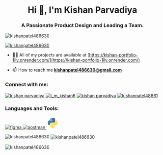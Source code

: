 <h1 align="center">Hi 👋, I'm Kishan Parvadiya</h1>
<h3 align="center">A Passionate Product Design and Leading a Team.</h3>

<p align="left"> <img src="https://komarev.com/ghpvc/?username=kishanpatel486630&label=Profile%20views&color=0e75b6&style=flat" alt="kishanpatel486630" /> </p>

<p align="left"> <a href="https://github.com/ryo-ma/github-profile-trophy"><img src="https://github-profile-trophy.vercel.app/?username=kishanpatel486630" alt="kishanpatel486630" /></a> </p>

- 👨‍💻 All of my projects are available at [https://kishan-portfolio-1ilv.onrender.com/](https://kishan-portfolio-1ilv.onrender.com/)

- 📫 How to reach me **kishanpatel486630@gmail.com**

<h3 align="left">Connect with me:</h3>
<p align="left">
<a href="https://linkedin.com/in/kishan parvadiya" target="blank"><img align="center" src="https://raw.githubusercontent.com/rahuldkjain/github-profile-readme-generator/master/src/images/icons/Social/linked-in-alt.svg" alt="kishan parvadiya" height="30" width="40" /></a>
<a href="https://instagram.com/i_m_kishan6" target="blank"><img align="center" src="https://raw.githubusercontent.com/rahuldkjain/github-profile-readme-generator/master/src/images/icons/Social/instagram.svg" alt="i_m_kishan6" height="30" width="40" /></a>
<a href="https://www.behance.net/kishan parvadiya" target="blank"><img align="center" src="https://raw.githubusercontent.com/rahuldkjain/github-profile-readme-generator/master/src/images/icons/Social/behance.svg" alt="kishan parvadiya" height="30" width="40" /></a>
<a href="https://www.hackerrank.com/kishanpatel48661" target="blank"><img align="center" src="https://raw.githubusercontent.com/rahuldkjain/github-profile-readme-generator/master/src/images/icons/Social/hackerrank.svg" alt="kishanpatel48661" height="30" width="40" /></a>
</p>

<h3 align="left">Languages and Tools:</h3>
<p align="left"> <a href="https://www.figma.com/" target="_blank" rel="noreferrer"> <img src="https://www.vectorlogo.zone/logos/figma/figma-icon.svg" alt="figma" width="40" height="40"/> </a> <a href="https://postman.com" target="_blank" rel="noreferrer"> <img src="https://www.vectorlogo.zone/logos/getpostman/getpostman-icon.svg" alt="postman" width="40" height="40"/> </a> <a href="https://www.python.org" target="_blank" rel="noreferrer"> <img src="https://raw.githubusercontent.com/devicons/devicon/master/icons/python/python-original.svg" alt="python" width="40" height="40"/> </a> </p>

<p><img align="left" src="https://github-readme-stats.vercel.app/api/top-langs?username=kishanpatel486630&show_icons=true&locale=en&layout=compact" alt="kishanpatel486630" /></p>

<p>&nbsp;<img align="center" src="https://github-readme-stats.vercel.app/api?username=kishanpatel486630&show_icons=true&locale=en" alt="kishanpatel486630" /></p>

<p><img align="center" src="https://github-readme-streak-stats.herokuapp.com/?user=kishanpatel486630&" alt="kishanpatel486630" /></p>
